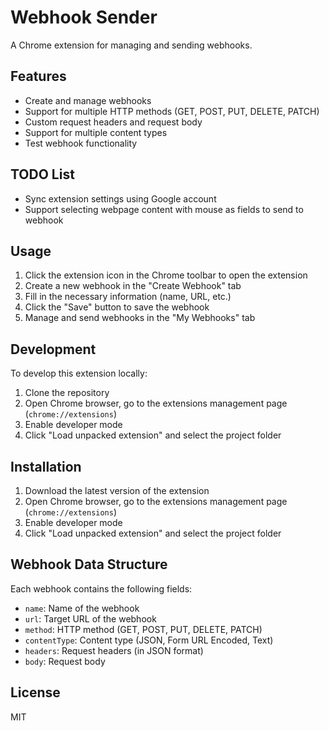 # Webhook Sender

A Chrome extension for managing and sending webhooks.

## Features

- Create and manage webhooks
- Support for multiple HTTP methods (GET, POST, PUT, DELETE, PATCH)
- Custom request headers and request body
- Support for multiple content types
- Test webhook functionality

## TODO List

- Sync extension settings using Google account
- Support selecting webpage content with mouse as fields to send to webhook

## Usage

1. Click the extension icon in the Chrome toolbar to open the extension
2. Create a new webhook in the "Create Webhook" tab
3. Fill in the necessary information (name, URL, etc.)
4. Click the "Save" button to save the webhook
5. Manage and send webhooks in the "My Webhooks" tab

## Development

To develop this extension locally:

1. Clone the repository
2. Open Chrome browser, go to the extensions management page (`chrome://extensions`)
3. Enable developer mode
4. Click "Load unpacked extension" and select the project folder

## Installation

1. Download the latest version of the extension
2. Open Chrome browser, go to the extensions management page (`chrome://extensions`)
3. Enable developer mode
4. Click "Load unpacked extension" and select the project folder

## Webhook Data Structure

Each webhook contains the following fields:

- `name`: Name of the webhook
- `url`: Target URL of the webhook
- `method`: HTTP method (GET, POST, PUT, DELETE, PATCH)
- `contentType`: Content type (JSON, Form URL Encoded, Text)
- `headers`: Request headers (in JSON format)
- `body`: Request body

## License

MIT 
